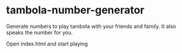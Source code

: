 # tambola-number-generator

Generate numbers to play tambola with your friends and family. It also speaks the number for you.

Open index.html and start playing
